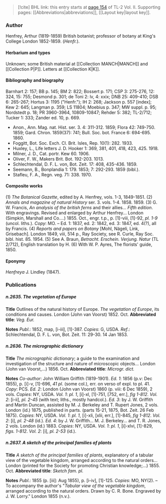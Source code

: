 > [!cite] BHL link: this entry starts at [page 154](https://www.biodiversitylibrary.org/item/103253#page/180/mode/1up) of TL-2 Vol. II.
> Supporting pages: [[Abbreviations|abbreviations]], [[Layout key|layout key]].

### Author

Henfrey, Arthur (1819-1859) British botanist; professor of botany at King's College London 1852-1859. (*Henfr.*).

#### Herbarium and types

Unknown; some British material at [[Collection MANCH|MANCH]] and [[Collection P|P]]. Letters at [[Collection K|K]].

#### Bibliography and biography

Barnhart 2: 157; BB p. 145; BM 2: 822; Bossert p. 171; CSP 3: 275-276, 12: 324, 15: 755; Desmond p. 301; de Toni 2: lv, 4: xxix; DNB 25: 409-410; DSB 6: 265-267; Hortus 3: 1195 ("Henfr."); IH 2: 268; Jackson p. 557 \[index\]; Kew 2: 645; Langman p. 359; LS 11804; Moebius p. 347; MW suppl. p. 95; Nordstedt p. 18; PR 3960-3964, 10809-10847; Rehder 5: 382; TL-2/712; Tucker 1: 333; Zander ed. 10, p. 669.
- Anon., Ann. Mag. nat. Hist. ser. 3. 4: 311-312. 1859; Flora 42: 749-750. 1859; Gard. Chron. 1859(37): 741; Bull. Soc. bot. France 6: 694-695. 1860.
- Foggitt, Bot. Soc. Exch. Cl. Brit. Isles, Rep. 10(1): 282. 1933.
- Huxley, L., Life letters J. D. Hooker 1: 369, 381, 401, 418, 423, 425. 1918.
- Milner, J. D., Cat. portr. Kew 60. 1906.
- Oliver, F. W., Makers Brit. Bot. 192-203. 1013.
- Schlechtendal, D. F. L. von, Bot. Zeit. 17: 408, 435-436. 1859.
- Seemann, B., Bonplandia 1: 179. 1853; 7: 292-293. 1859 (bibl.).
- Stafleu, F. A., Regn. veg. 71: 338. 1970.

#### Composite works

(1) *The Botanical Gazette*, edited by A. Henfrey, vols. 1-3, 1849-1851.
(2) *Annals and magazine of natural History* ser. 3. vols. 1-4. 1858. 1859.
(3) G. W. Francis, *An analysis of the british ferns* and their allies... *Fifth edition*. With engravings. Revised and enlarged by Arthur Henfrey... London (Simpkin, Marshall and Co....) 1855. Oct., engr. t.p., p. \[1\]-viii, \[1\]-92, *pl. 1-9* (uncol. liths.). *Copy*: MO. – Ed. 1: 1837, ed. 2: 1842, ed. 3: 1847, ed. 4(?), all by Francis.
(4) *Reports and papers on Botany* \[Mohl, Nägeli, Link, Grisebach\]. London 1849, viii, 514 p., Ray Society, see R. Curle, Ray Soc. bibl. hist. 85. 1954.
(5) See A. Braun, *Betracht. Erschein. Verjung. Natur* (TL 2/712), English translation by H.
(6) With W. P. Ayres, The florists' guide, 1850.

#### Eponymy

*Henfreya* J. Lindley (1847).

### Publications

##### n.2635. The vegetation of Europe

**Title**
Outlines of the natural history of Europe. *The vegetation of Europe*, its conditions and causes. London (John van Voorst) 1852. Oct.
**Abbreviated title**: *Veg. Eur.*

**Notes**
*Publ*.: 1852, map, \[i-iii\], \[1\]-387. *Copies*: G, USDA.
*Ref*.: Schlechtendal, D. F. L. von, Bot. Zeit. 11: 29-30. 14 Jan 1853.

##### n.2636. The micrographic dictionary

**Title**
*The micrographic dictionary*; a guide to the examination and investigation of the structure and nature of microscopic objects... London (John van Voorst,...) 1856. Oct.
**Abbreviated title**: *Microgr. dict.*

**Notes**
*Co-author*: John William Griffith (1819-1901).
*Ed. 1*: 1856 (p.v: Dec 1855), p. \[i\]-v, \[1\]-696, *41 pl*. (some col.), err. on verso of expl. to pl. 41.
*Copy*: PCS.
*Ed. 2*: London (John van Voorst) 1860 (p. viii: 6 Dec 1859), 2 vols. *Copies*: NY, USDA.
*Vol. 1*: *pl. 1*, \[i\]-xl, \[1\]-751, \[752, err.\], *fig 1-812*.
*Vol. 2*: \[i-ii\], *pl. 2-45* (with text; liths., mostly handcol.).
*Ed. 3*: by J. W. Griffith and Martin Duncan, assisted by M. J. Berkeley and T. Rupert Jones, 2 vols. London (id.) 1875, published in parts. (parts 15-21, 1875, Bot. Zeit. 26 Feb 1875).
*Copies*: NY, USDA.
*Vol. 1*: *pl. 1*, \[i\]-xli, \[xlii, err.\], \[1\]-845, *fig 1-812*.
*Vol. 2*: \[i\], *pl. 2-48* (id.).
*Ed. 4*: by J. W. Griffith... M. J. Berkeley... and T. R. Jones, 2 vols. London (id.) 1883.
*Copies*: NY, USDA.
*Vol. 1*: *pl. 1*, \[i\]-xlvi, \[1\]-829, *figs. 1-812*.
*Vol. 2*: \[i\], *pl. 2-53* (id.).

##### n.2637. A sketch of the principal families of plants

**Title**
*A sketch of the principal families of plants*, explanatory of a tabular view of the vegetable kingdom, arranged according to the natural orders... London (printed for the Society for promoting Christian knowledge;...) 1855. Oct.
**Abbreviated title**: *Sketch fam. pl.*

**Notes**
*Publ*.: 1855 (p. \[iii\]: Aug 1855), p. \[i-iv\], \[1\]-125. *Copies*: MO, NY(2). – To accompany the author's "*Tabular view of the vegetable kingdom*, arranged according to the natural orders. Drawn by C. R. Bone. Engraved by J. W. Lorry." London 1855 (n.v.).

